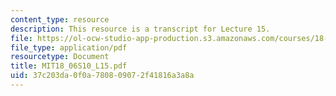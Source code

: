 ```yaml
---
content_type: resource
description: This resource is a transcript for Lecture 15.
file: https://ol-ocw-studio-app-production.s3.amazonaws.com/courses/18-06-linear-algebra-spring-2010/37c203da0f0a780809072f41816a3a8a_MIT18_06S10_L15.pdf
file_type: application/pdf
resourcetype: Document
title: MIT18_06S10_L15.pdf
uid: 37c203da-0f0a-7808-0907-2f41816a3a8a
---
```

